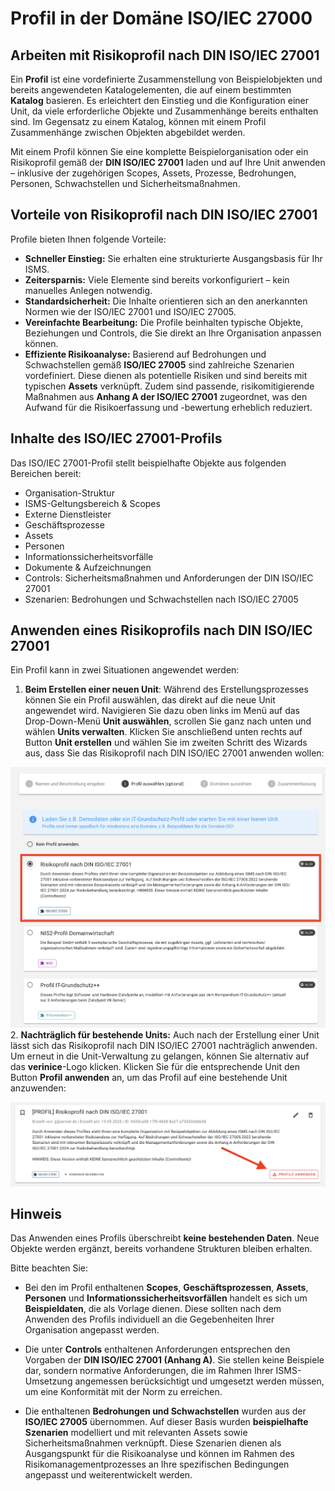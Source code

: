 <!-- © 2025 The Project Contributors - see AUTHORS.txt -->
# Profil in der Domäne ISO/IEC 27000

## Arbeiten mit Risikoprofil nach DIN ISO/IEC 27001

Ein **Profil** ist eine vordefinierte Zusammenstellung von Beispielobjekten und bereits angewendeten Katalogelementen, die auf einem bestimmten **Katalog** basieren. Es erleichtert den Einstieg und die Konfiguration einer Unit, da viele erforderliche Objekte und Zusammenhänge bereits enthalten sind. Im Gegensatz zu einem Katalog, können mit einem Profil Zusammenhänge zwischen Objekten abgebildet werden.

Mit einem Profil können Sie eine komplette Beispielorganisation oder ein Risikoprofil gemäß der **DIN ISO/IEC 27001** laden und auf Ihre Unit anwenden – inklusive der zugehörigen Scopes, Assets, Prozesse, Bedrohungen, Personen, Schwachstellen und Sicherheitsmaßnahmen.

## Vorteile von Risikoprofil nach DIN ISO/IEC 27001

Profile bieten Ihnen folgende Vorteile:

- **Schneller Einstieg:** Sie erhalten eine strukturierte Ausgangsbasis für Ihr ISMS.
- **Zeitersparnis:** Viele Elemente sind bereits vorkonfiguriert – kein manuelles Anlegen notwendig.
- **Standardsicherheit:** Die Inhalte orientieren sich an den anerkannten Normen wie der ISO/IEC 27001 und ISO/IEC 27005.
- **Vereinfachte Bearbeitung:** Die Profile beinhalten typische Objekte, Beziehungen und Controls, die Sie direkt an Ihre Organisation anpassen können.
- **Effiziente Risikoanalyse:** Basierend auf Bedrohungen und Schwachstellen gemäß **ISO/IEC 27005** sind zahlreiche Szenarien vordefiniert. Diese dienen als potentielle Risiken und sind bereits mit typischen **Assets** verknüpft. Zudem sind passende, risikomitigierende Maßnahmen aus **Anhang A der ISO/IEC 27001** zugeordnet, was den Aufwand für die Risikoerfassung und -bewertung erheblich reduziert.

## Inhalte des ISO/IEC 27001-Profils

Das ISO/IEC 27001-Profil stellt beispielhafte Objekte aus folgenden Bereichen bereit:

- Organisation-Struktur
- ISMS-Geltungsbereich & Scopes
- Externe Dienstleister
- Geschäftsprozesse
- Assets
- Personen
- Informationssicherheitsvorfälle
- Dokumente & Aufzeichnungen
- Controls: Sicherheitsmaßnahmen und Anforderungen der DIN ISO/IEC 27001
- Szenarien: Bedrohungen und Schwachstellen nach ISO/IEC 27005

## Anwenden eines Risikoprofils nach DIN ISO/IEC 27001

Ein Profil kann in zwei Situationen angewendet werden:

1. **Beim Erstellen einer neuen Unit**: Während des Erstellungsprozesses können Sie ein Profil auswählen, das direkt auf die neue Unit angewendet wird. Navigieren Sie dazu oben links im Menü auf das Drop-Down-Menü **Unit auswählen**, scrollen Sie ganz nach unten und wählen **Units verwalten**. Klicken Sie anschließend unten rechts auf Button **Unit erstellen** und wählen Sie im zweiten Schritt des Wizards aus, dass Sie das Risikoprofil nach DIN ISO/IEC 27001 anwenden wollen:

![Profil anwenden beim Erstellen einer Unit](/assets/domain-iso/verinice-39-profile-selection-when-creating.de.png)
2. **Nachträglich für bestehende Units:** Auch nach der Erstellung einer Unit lässt sich das Risikoprofil nach DIN ISO/IEC 27001 nachträglich anwenden. Um erneut in die Unit-Verwaltung zu gelangen, können Sie alternativ auf das **verinice**-Logo klicken. Klicken Sie für die entsprechende Unit den Button **Profil anwenden** an, um das Profil auf eine bestehende Unit anzuwenden:

![Profil anwenden auf eine bereits erstelle Unit](/assets/domain-iso/verinice-39-apply-profile-retrospectively.de.png)

## Hinweis

Das Anwenden eines Profils überschreibt **keine bestehenden Daten**. Neue Objekte werden ergänzt, bereits vorhandene Strukturen bleiben erhalten.

Bitte beachten Sie:

- Bei den im Profil enthaltenen **Scopes**, **Geschäftsprozessen**, **Assets**, **Personen** und **Informationssicherheitsvorfällen** handelt es sich um **Beispieldaten**, die als Vorlage dienen. Diese sollten nach dem Anwenden des Profils individuell an die Gegebenheiten Ihrer Organisation angepasst werden.

- Die unter **Controls** enthaltenen Anforderungen entsprechen den Vorgaben der **DIN ISO/IEC 27001 (Anhang A)**. Sie stellen keine Beispiele dar, sondern normative Anforderungen, die im Rahmen Ihrer ISMS-Umsetzung angemessen berücksichtigt und umgesetzt werden müssen, um eine Konformität mit der Norm zu erreichen.

- Die enthaltenen **Bedrohungen und Schwachstellen** wurden aus der **ISO/IEC 27005** übernommen. Auf dieser Basis wurden **beispielhafte Szenarien** modelliert und mit relevanten Assets sowie Sicherheitsmaßnahmen verknüpft. Diese Szenarien dienen als Ausgangspunkt für die Risikoanalyse und können im Rahmen des Risikomanagementprozesses an Ihre spezifischen Bedingungen angepasst und weiterentwickelt werden.
